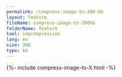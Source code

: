 ```yaml
---
permalink: /compress-image-to-300-kb
layout: feature
fileName: compress-image-to-300kb
folderName: feature
tool: imgcompression
lang: en
size: 300
type: kb
---
```


{%- include compress-image-to-X.html -%}
